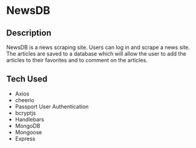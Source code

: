 # NewsDB

## Description
NewsDB is a news scraping site. Users can log in and scrape a news site. The articles are saved to a database which will allow the user to add the articles to their favorites and to comment on the articles.

## Tech Used

* Axios
* cheerio
* Passport User Authentication
* bcryptjs
* Handlebars
* MongoDB
* Mongoose
* Express